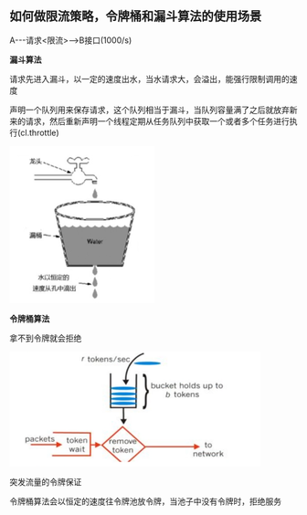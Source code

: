 ## 如何做限流策略，令牌桶和漏斗算法的使用场景

A---请求<限流>-->B接口(1000/s)

**漏斗算法**

请求先进入漏斗，以一定的速度出水，当水请求大，会溢出，能强行限制调用的速度

声明一个队列用来保存请求，这个队列相当于漏斗，当队列容量满了之后就放弃新来的请求，然后重新声明一个线程定期从任务队列中获取一个或者多个任务进行执行(cl.throttle)

![funnel](../../image/funnel.png)

**令牌桶算法**

拿不到令牌就会拒绝

![token_bucket](../../image/token_bucket.png)

突发流量的令牌保证

令牌桶算法会以恒定的速度往令牌池放令牌，当池子中没有令牌时，拒绝服务



